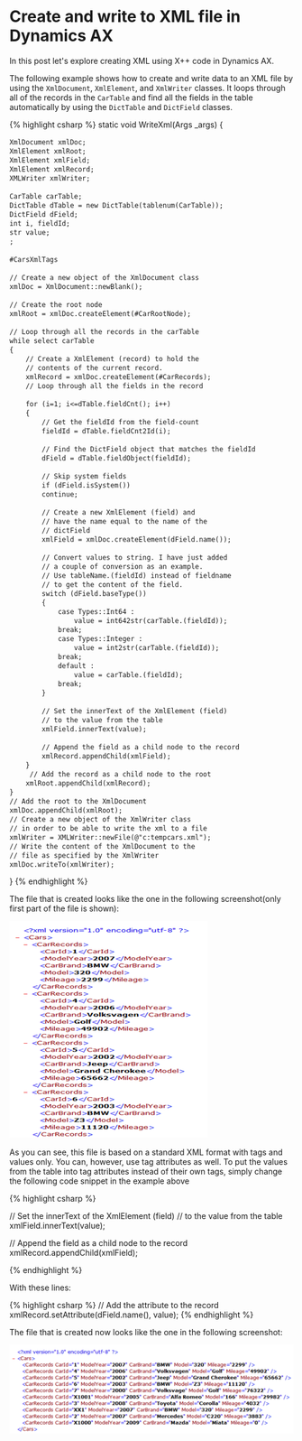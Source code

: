# Create and write to XML file in Dynamics AX

In this post let's explore creating XML using X++ code in Dynamics AX. 

The following example shows how to create and write data to an XML file by using the `XmlDocument`, `XmlElement`, and `XmlWriter` classes. It loops through all of the records in the `CarTable` and find all the fields in the table automatically by using the `DictTable` and `DictField` classes.

{% highlight csharp %}
static void WriteXml(Args _args)
{

    XmlDocument xmlDoc;
    XmlElement xmlRoot;
    XmlElement xmlField;
    XmlElement xmlRecord;
    XMLWriter xmlWriter;

    CarTable carTable;
    DictTable dTable = new DictTable(tablenum(CarTable));
    DictField dField;
    int i, fieldId;
    str value;
    ; 

    #CarsXmlTags 

    // Create a new object of the XmlDocument class
    xmlDoc = XmlDocument::newBlank();

    // Create the root node
    xmlRoot = xmlDoc.createElement(#CarRootNode);

    // Loop through all the records in the carTable
    while select carTable
    {
        // Create a XmlElement (record) to hold the
        // contents of the current record.
        xmlRecord = xmlDoc.createElement(#CarRecords);
        // Loop through all the fields in the record

        for (i=1; i<=dTable.fieldCnt(); i++)
        {
            // Get the fieldId from the field-count
            fieldId = dTable.fieldCnt2Id(i);
            
            // Find the DictField object that matches the fieldId
            dField = dTable.fieldObject(fieldId);
            
            // Skip system fields
            if (dField.isSystem())
            continue;

            // Create a new XmlElement (field) and
            // have the name equal to the name of the
            // dictField
            xmlField = xmlDoc.createElement(dField.name());
            
            // Convert values to string. I have just added
            // a couple of conversion as an example.
            // Use tableName.(fieldId) instead of fieldname
            // to get the content of the field.
            switch (dField.baseType())
            {
                case Types::Int64 :
                    value = int642str(carTable.(fieldId));
                break;
                case Types::Integer :
                    value = int2str(carTable.(fieldId));
                break;
                default :
                    value = carTable.(fieldId);
                break;
            }

            // Set the innerText of the XmlElement (field)
            // to the value from the table
            xmlField.innerText(value);
             
            // Append the field as a child node to the record
            xmlRecord.appendChild(xmlField);
        }
         // Add the record as a child node to the root
        xmlRoot.appendChild(xmlRecord);
    }
    // Add the root to the XmlDocument
    xmlDoc.appendChild(xmlRoot);
    // Create a new object of the XmlWriter class
    // in order to be able to write the xml to a file
    xmlWriter = XMLWriter::newFile(@"c:tempcars.xml");
    // Write the content of the XmlDocument to the
    // file as specified by the XmlWriter
    xmlDoc.writeTo(xmlWriter);
}
{% endhighlight %}
<!--more-->
The file that is created looks like the one in the following screenshot(only first part of the file is shown):

![](/imagesposts/create-and-write-to-xml-file-in-dynamics-ax_1.png)

As you can see, this file is based on a standard XML format with tags and values only. You can, however, use tag attributes as well. To put the values from the table into tag attributes instead of their own tags, simply change the following code snippet in the example above

{% highlight csharp %}

// Set the innerText of the XmlElement (field)
// to the value from the table
xmlField.innerText(value);

// Append the field as a child node to the record
xmlRecord.appendChild(xmlField);

{% endhighlight %}

With these lines:

{% highlight csharp %}
// Add the attribute to the record
xmlRecord.setAttribute(dField.name(), value);
{% endhighlight %}

The file that is created now looks like the one in the following screenshot: 

![](/imagesposts/create-and-write-to-xml-file-in-dynamics-ax_2.png)
